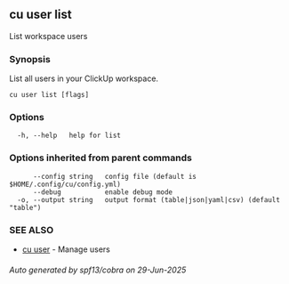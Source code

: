 ## cu user list

List workspace users

### Synopsis

List all users in your ClickUp workspace.

```
cu user list [flags]
```

### Options

```
  -h, --help   help for list
```

### Options inherited from parent commands

```
      --config string   config file (default is $HOME/.config/cu/config.yml)
      --debug           enable debug mode
  -o, --output string   output format (table|json|yaml|csv) (default "table")
```

### SEE ALSO

* [cu user](cu_user.md)	 - Manage users

###### Auto generated by spf13/cobra on 29-Jun-2025
